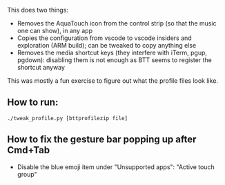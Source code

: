 This does two things:
- Removes the AquaTouch icon from the control strip (so that the music one can show), in any app
- Copies the configuration from vscode to vscode insiders and exploration (ARM build); can be tweaked to copy anything else
- Removes the media shortcut keys (they interfere with iTerm, pgup, pgdown): disabling them is not enough as BTT seems to register the shortcut anyway

This was mostly a fun exercise to figure out what the profile files look like.

## How to run:

`./tweak_profile.py [bttprofilezip file]`


## How to fix the gesture bar popping up after Cmd+Tab

- Disable the blue emoji item under "Unsupported apps": "Active touch group"
